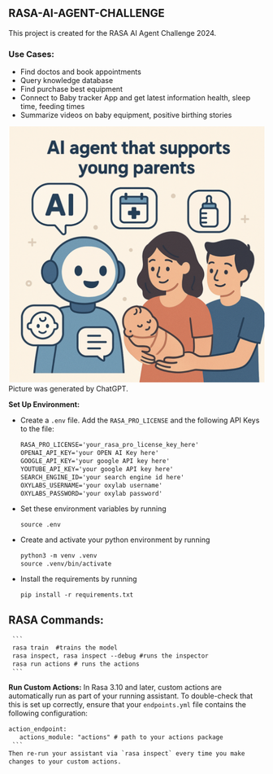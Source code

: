 ## RASA-AI-AGENT-CHALLENGE

This project is created for the RASA AI Agent Challenge 2024. 

### Use Cases:
- Find doctos and book appointments
- Query knowledge database 
- Find purchase best equipment 
- Connect to Baby tracker App and get latest information health, sleep time, feeding times
- Summarize videos on baby equipment, positive birthing stories

<img src="documentation/images/BabyAIAgent.png?raw=true">
Picture was generated by ChatGPT.


**Set Up Environment:**
   - Create a `.env` file. Add the ```RASA_PRO_LICENSE``` and the following API Keys to the file:
      ```
      RASA_PRO_LICENSE='your_rasa_pro_license_key_here'
      OPENAI_API_KEY='your OPEN AI Key here'
      GOOGLE_API_KEY='your google API key here'
      YOUTUBE_API_KEY='your google API key here'
      SEARCH_ENGINE_ID='your search engine id here'
      OXYLABS_USERNAME='your oxylab username'
      OXYLABS_PASSWORD='your oxylab password'
     ```
   - Set these environment variables by running 
     ```
     source .env
     ```
   - Create and activate your python environment by running
     ```
     python3 -m venv .venv
     source .venv/bin/activate
     ```
   - Install the requirements by running
     ```
     pip install -r requirements.txt
     ```
 **RASA Commands:**
   - 
     ```
     rasa train  #trains the model
     rasa inspect, rasa inspect --debug #runs the inspector
     rasa run actions # runs the actions 
     ```

**Run Custom Actions:**
  In Rasa 3.10 and later, custom actions are automatically run as part of your running assistant. To double-check that this is set up correctly, ensure that your `endpoints.yml` file contains the following configuration:
   ```
   action_endpoint:
      actions_module: "actions" # path to your actions package
    ```
   Then re-run your assistant via `rasa inspect` every time you make changes to your custom actions.
